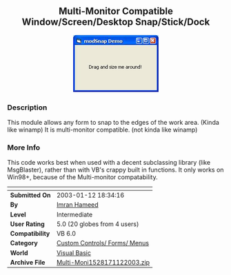 ﻿<div align="center">

## Multi\-Monitor Compatible Window/Screen/Desktop Snap/Stick/Dock

<img src="PIC2003112194201352.JPG">
</div>

### Description

This module allows any form to snap to the edges of the work area. (Kinda like winamp) It is multi-monitor compatible. (not kinda like winamp)
 
### More Info
 
This code works best when used with a decent subclassing library (like MsgBlaster), rather than with VB's crappy built in functions. It only works on Win98+, because of the Multi-monitor compatability.


<span>             |<span>
---                |---
**Submitted On**   |2003-01-12 18:34:16
**By**             |[Imran Hameed](https://github.com/Planet-Source-Code/PSCIndex/blob/master/ByAuthor/imran-hameed.md)
**Level**          |Intermediate
**User Rating**    |5.0 (20 globes from 4 users)
**Compatibility**  |VB 6\.0
**Category**       |[Custom Controls/ Forms/  Menus](https://github.com/Planet-Source-Code/PSCIndex/blob/master/ByCategory/custom-controls-forms-menus__1-4.md)
**World**          |[Visual Basic](https://github.com/Planet-Source-Code/PSCIndex/blob/master/ByWorld/visual-basic.md)
**Archive File**   |[Multi\-Moni1528171122003\.zip](https://github.com/Planet-Source-Code/imran-hameed-multi-monitor-compatible-window-screen-desktop-snap-stick-dock__1-42382/archive/master.zip)








